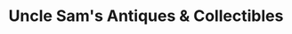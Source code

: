 ---
title: "Uncle Sam's Antiques & Collectibles"
url: /easley/uncle-sams-antiques-and-collectibles/
shop: antiques
---
